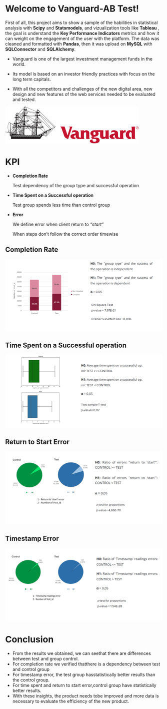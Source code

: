 # Welcome to Vanguard-AB Test!

First of all, this project aims to show a sample of the habilities in statistical analysis with **Scipy** and **Statsmodels**, and vizualization tools like **Tableau** , the goal is understand the **Key Performance Indicators** metrics and how it can weight on the engagement of the user with the platform. The data was cleaned and formatted with **Pandas**, then it was upload on **MySQL** with **SQLConnector** and **SQLAlchemy**.

- Vanguard is one of the largest investment management funds in the world.

- Its model is based on an investor friendly practices with focus on the long term capitals.

- With all the competitors and challenges of the new digital area, new design and new features of the web services needed to be evaluated and tested.

![alt text](https://github.com/ElielVSAlmeida/Vanguard-ab-test/blob/main/Tableau/image.png)

# KPI

-	**Completion Rate**

	Test dependency of the group type and successful operation

-	**Time Spent on a Successful operation**

	Test group spends less time than control group

-	**Error**

	We define error when client return to *“start”*

	When steps don’t follow the correct order timewise

## Completion Rate

![alt text](https://github.com/ElielVSAlmeida/Vanguard-ab-test/blob/main/_Others/completion_rate.png)

## Time Spent on a Successful operation

![alt text](https://github.com/ElielVSAlmeida/Vanguard-ab-test/blob/main/_Others/average_successful_op.png)

## Return to Start Error

![alt text](https://github.com/ElielVSAlmeida/Vanguard-ab-test/blob/main/_Others/return_to_start.png)

## Timestamp Error

![alt text](https://github.com/ElielVSAlmeida/Vanguard-ab-test/blob/main/_Others/timestamp_readings.png)

# Conclusion

-   From the results we obtained, we can seethat there are differences between test and group control.
-   For completion rate we verified thatthere is a dependency between test and control group
-   For timestamp error, the test group hasstatistically better results than the control group.
-   For time spent and return to start error,control group have statistically better results.
-   With these insights, the product needs tobe improved and more data is necessary to evaluate the efficiency of the new product.